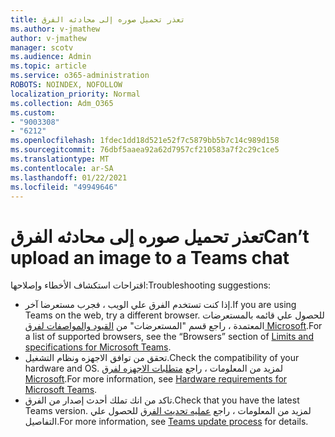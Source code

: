 ```yaml
---
title: تعذر تحميل صوره إلى محادثه الفرق
ms.author: v-jmathew
author: v-jmathew
manager: scotv
ms.audience: Admin
ms.topic: article
ms.service: o365-administration
ROBOTS: NOINDEX, NOFOLLOW
localization_priority: Normal
ms.collection: Adm_O365
ms.custom:
- "9003308"
- "6212"
ms.openlocfilehash: 1fdec1dd18d521e52f7c5879bb5b7c14c989d158
ms.sourcegitcommit: 76dbf5aaea92a62d7957cf210583a7f2c29c1ce5
ms.translationtype: MT
ms.contentlocale: ar-SA
ms.lasthandoff: 01/22/2021
ms.locfileid: "49949646"
---
```

# <a name="cant-upload-an-image-to-a-teams-chat"></a><span data-ttu-id="cf0c0-102">تعذر تحميل صوره إلى محادثه الفرق</span><span class="sxs-lookup"><span data-stu-id="cf0c0-102">Can’t upload an image to a Teams chat</span></span>

<span data-ttu-id="cf0c0-103">اقتراحات استكشاف الأخطاء وإصلاحها:</span><span class="sxs-lookup"><span data-stu-id="cf0c0-103">Troubleshooting suggestions:</span></span>

- <span data-ttu-id="cf0c0-104">إذا كنت تستخدم الفرق علي الويب ، فجرب مستعرضا آخر.</span><span class="sxs-lookup"><span data-stu-id="cf0c0-104">If you are using Teams on the web, try a different browser.</span></span> <span data-ttu-id="cf0c0-105">للحصول علي قائمه بالمستعرضات المعتمدة ، راجع قسم "المستعرضات" من [القيود والمواصفات لفرق Microsoft](https://docs.microsoft.com/microsoftteams/limits-specifications-teams).</span><span class="sxs-lookup"><span data-stu-id="cf0c0-105">For a list of supported browsers, see the “Browsers” section of [Limits and specifications for Microsoft Teams](https://docs.microsoft.com/microsoftteams/limits-specifications-teams).</span></span>
- <span data-ttu-id="cf0c0-106">تحقق من توافق الاجهزه ونظام التشغيل.</span><span class="sxs-lookup"><span data-stu-id="cf0c0-106">Check the compatibility of your hardware and OS.</span></span> <span data-ttu-id="cf0c0-107">لمزيد من المعلومات ، راجع [متطلبات الاجهزه لفرق Microsoft](https://docs.microsoft.com/microsoftteams/hardware-requirements-for-the-teams-app).</span><span class="sxs-lookup"><span data-stu-id="cf0c0-107">For more information, see [Hardware requirements for Microsoft Teams](https://docs.microsoft.com/microsoftteams/hardware-requirements-for-the-teams-app).</span></span>
- <span data-ttu-id="cf0c0-108">تاكد من انك تملك أحدث إصدار من الفرق.</span><span class="sxs-lookup"><span data-stu-id="cf0c0-108">Check that you have the latest Teams version.</span></span> <span data-ttu-id="cf0c0-109">لمزيد من المعلومات ، راجع [عمليه تحديث الفرق](https://docs.microsoft.com/microsoftteams/teams-client-update) للحصول علي التفاصيل.</span><span class="sxs-lookup"><span data-stu-id="cf0c0-109">For more information, see [Teams update process](https://docs.microsoft.com/microsoftteams/teams-client-update) for details.</span></span>
